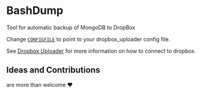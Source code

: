 # BashDump
Tool for automatic backup of MongoDB to DropBox

Change [`CONFIGFILE`](https://github.com/Noxdew/bashdump/blob/master/backup.sh#L4) to point to your dropbox_uploader config file.

See [Dropbox Uploader](https://github.com/andreafabrizi/Dropbox-Uploader) for more information on how to connect to dropbox.

## Ideas and Contributions
are more than welcome :heart:
